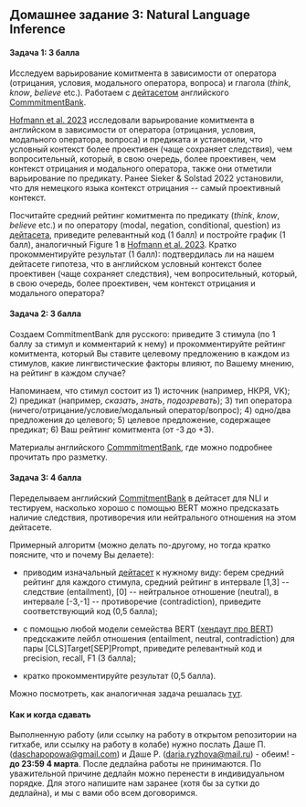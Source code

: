 ## Домашнее задание 3: Natural Language Inference

#### Задача 1: 3 балла

Исследуем варьирование комитмента в зависимости от оператора (отрицания, условия, модального оператора, вопроса) и глагола (*think*, *know*, *believe* etc.). Работаем с [дейтасетом](https://github.com/mcdm/CommitmentBank/blob/master/CommitmentBank-items.csv) английского [CommmitmentBank](https://github.com/mcdm/CommitmentBank/tree/master).

[Hofmann et al. 2023](https://github.com/dashapopova/CompSem2024/blob/main/NLI/Hofmann-etal_SuB28.pdf) исследовали варьирование комитмента в английском в зависимости от оператора (отрицания, условия, модального оператора, вопроса) и предиката и установили, что условный контекст более проективен (чаще сохраняет следствия), чем вопросительный, который, в свою очередь, более проективен, чем контекст отрицания и модального оператора, также они отметили варьирование по предикату. 
Ранее Sieker & Solstad 2022 установили, что для немецкого языка контекст отрицания -- самый проективный контекст. 

Посчитайте средний рейтинг комитмента по предикату (*think*, *know*, *believe* etc.) и по оператору (modal, negation, conditional, question) из [дейтасета](https://github.com/mcdm/CommitmentBank/blob/master/CommitmentBank-items.csv), приведите релевантный код (1 балл) и постройте график (1 балл), аналогичный Figure 1 в [Hofmann et al. 2023](https://github.com/dashapopova/CompSem2024/blob/main/NLI/Hofmann-etal_SuB28.pdf). Кратко прокомментируйте результат (1 балл): подтвердилась ли на нашем дейтасете гипотеза, что в английском условный контекст более проективен (чаще сохраняет следствия), чем вопросительный, который, в свою очередь, более проективен, чем контекст отрицания и модального оператора?

#### Задача 2: 3 балла

Создаем CommitmentBank для русского: приведите 3 стимула (по 1 баллу за стимул и комментарий к нему) и прокомментируйте рейтинг комитмента, который Вы ставите целевому предложению в каждом из стимулов, какие лингвистические факторы влияют, по Вашему мнению, на рейтинг в каждом случае?

Напоминаем, что стимул состоит из 1) источник (например, НКРЯ, VK); 2) предикат (например, *сказать*, *знать*, *подозревать*); 3) тип оператора (ничего/отрицание/условие/модальный оператор/вопрос); 4) одно/два предложения до целевого; 5) целевое предложение, содержащее предикат; 6) Ваш рейтинг комитмента (от -3 до +3).

Материалы английского [CommmitmentBank](https://github.com/mcdm/CommitmentBank/tree/master), где можно подробнее прочитать про разметку.

#### Задача 3: 4 балла

Переделываем английский [CommitmentBank](https://github.com/mcdm/CommitmentBank/blob/master/CommitmentBank-items.csv) в дейтасет для NLI и тестируем, насколько хорошо с помощью BERT можно предсказать наличие следствия, противоречия или нейтрального отношения на этом дейтасете. 

Примерный алгоритм (можно делать по-другому, но тогда кратко поясните, что и почему Вы делаете):

- приводим изначальный [дейтасет](https://github.com/mcdm/CommitmentBank/blob/master/CommitmentBank-items.csv) к нужному виду: берем средний рейтинг для каждого стимула, средний рейтинг в интервале [1,3] -- следствие (entailment), [0] -- нейтральное отношение (neutral), в интервале [-3,-1] -- противоречие (contradiction), приведите соответствующий код (0,5 балла);

- с помощью любой модели семейства BERT ([хендаут про BERT](https://github.com/dashapopova/CompSem2024/blob/main/compsem_bert_Nika_Zykova.ipynb)) предскажите лейбл отношения (entailment, neutral, contradiction) для пары [CLS]Target[SEP]Prompt, приведите релевантный код и precision, recall, F1 (3 балла);

- кратко прокомментируйте результат (0,5 балла).

Можно посмотреть, как аналогичная задача решалась [тут](https://github.com/dashapopova/CompSem2024/blob/main/NLI/de%20Marneffe_CommitmentBank%20for%20NLI.pdf).

#### Как и когда сдавать

Выполненную работу (или ссылку на работу в открытом репозитории на гитхабе, или ссылку на работу в колабе) нужно послать Даше П. (daschapopowa@gmail.com) и Даше Р. (daria.ryzhova@mail.ru) - обеим! - **до 23:59 4 марта**. После дедлайна работы не принимаются. По уважительной причине дедлайн можно перенести в индивидуальном порядке. Для этого напишите нам заранее (хотя бы за сутки до дедлайна), и мы с вами обо всем договоримся.
